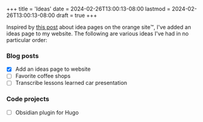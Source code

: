 +++
title = 'Ideas'
date = 2024-02-26T13:00:13-08:00
lastmod = 2024-02-26T13:00:13-08:00
draft = true
+++

Inspired by [this post](https://news.ycombinator.com/item?id=39511714) about idea pages on the orange site™️, I've added an ideas page to my website. The following are various ideas I've had in no particular order:

### Blog posts
- [x] Add an ideas page to website
- [ ] Favorite coffee shops
- [ ] Transcribe lessons learned car presentation

### Code projects
- [ ] Obsidian plugin for Hugo
